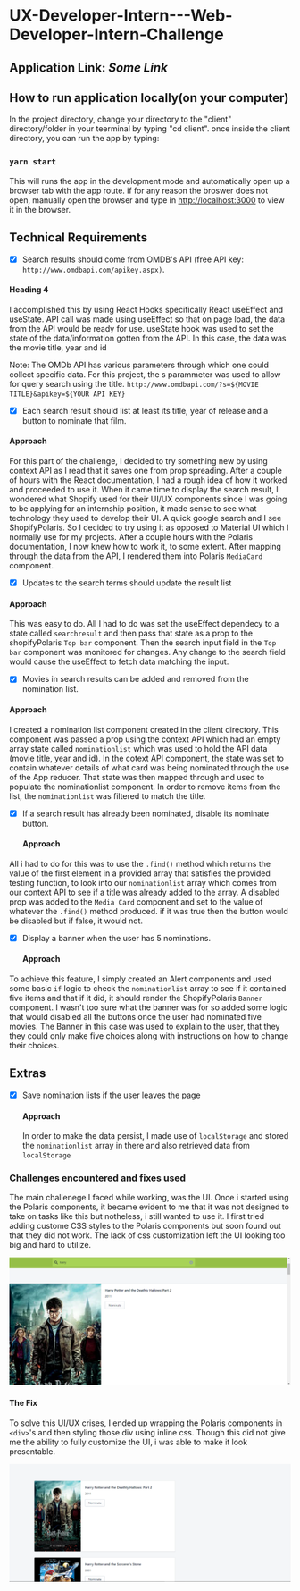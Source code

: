 # UX-Developer-Intern---Web-Developer-Intern-Challenge
## Application Link: *Some Link*

##  How to run application locally(on your computer)
In the project directory, change your directory to the "client" directory/folder in your teerminal 
by typing "cd client". once inside the client directory, 
you can run the app by typing:
### `yarn start`

This will runs the app in the development mode and automatically open up a browser tab with the app route.
if for any reason the broswer does not open, manually open the browser and type in
[http://localhost:3000](http://localhost:3000) to view it in the browser.

## Technical Requirements ##
 - [x] Search results should come from OMDB's API (free API key: `http://www.omdbapi.com/apikey.aspx)`.
  #### Heading 4 ####
I accomplished this by using React Hooks specifically React useEffect and useState. 
API call was made using useEffect so that on page load, the data from the API would be ready for use.
useState hook was used to set the state of the data/information gotten from the API. In this case, the data was the movie title, year and id

Note: The OMDb API has various parameters through which one could collect specific data. For this project,
the s parammeter was used to allow for query search using the title. 
`http://www.omdbapi.com/?s=${MOVIE TITLE}&apikey=${YOUR API KEY}`

 - [x] Each search result should list at least its title, year of release and a button to nominate that film.
  #### Approach ####
For this part of the challenge, I decided to try something new by using context API as I read that it saves one from prop spreading.
After a couple of hours with the React documentation, I had a rough idea of how it worked and proceeded to use it. 
When it came time to display the search result, I wondered what Shopify used for their UI/UX components since I was going to be applying for an internship position, it made sense to see what technology they used to develop their UI. A quick google search and I see ShopifyPolaris. So I decided to try using it as opposed to Material UI which I normally use for my projects. After a couple hours with the Polaris documentation, I now knew how to work it, to some extent. After mapping through the data from the API, 
I rendered them into Polaris `MediaCard` component. 

 - [x] Updates to the search terms should update the result list
  #### Approach ####
 This was easy to do. All I had to do was set the useEffect dependecy to a state called `searchresult` and then pass that state as a prop to the shopifyPolaris `Top bar` component. Then the search input field in the `Top bar` component was monitored for changes. Any change to the search field would cause the useEffect to fetch data matching the input.

 - [x] Movies in search results can be added and removed from the nomination list.
  #### Approach ####
I created a nomination list component created in the client directory. This component was passed a prop using the context API which had an empty array state called `nominationlist` which was used to hold the API data (movie title, year and id). In the cotext API component, the state was set to contain whatever details of what card was being nominated through the use of the App reducer. That state was then mapped through and used to populate the nominationlist component. In order to remove items from the list, the `nominationlist` was filtered to match the title.
 
- [x] If a search result has already been nominated, disable its nominate button.
  #### Approach ####
 All i had to do for this was to use the `.find()` method which returns the value of the first element in a provided array that satisfies the provided testing function, to look into our `nominationlist` array which comes from our context API to see if a title was already added to the array. A disabled prop was added to the `Media Card` component and set to the value of whatever the `.find()` method produced. if it was true then the button would be disabled but if false, it would not.
 
 - [x] Display a banner when the user has 5 nominations.
   #### Approach ####
 To achieve this feature, I simply created an Alert components and used some basic `if` logic to check the `nominationlist` array to see if it contained five items and that if it did, it should render the ShopifyPolaris `Banner` component. I wasn't too sure what the banner was for so added some logic that would disabled all the buttons once the user had nominated five movies. The Banner in this case was used to explain to the user, that they they could only make five choices along with instructions on how to change their choices.
 
 ## Extras ##
 - [x] Save nomination lists if the user leaves the page
   #### Approach ####
   In order to make the data persist, I made use of `localStorage` and stored the `nominationlist` array in there and also retrieved data from `localStorage`
   
### Challenges encountered and fixes used ###
The main challenege I faced while working, was the UI. Once i started using the Polaris components, it became evident to me that it was not designed to take on tasks like this but notheless, i still wanted to use it. I first tried adding custome CSS styles to the Polaris components but soon found out that they did not work. The lack of css customization left the UI looking too big and hard to utilize. 

 ![Picture of UI problem](/refimages/beforefix.png?raw=true)

 #### The Fix ####
 To solve this UI/UX crises, I ended up wrapping the Polaris components in `<div>`'s and then styling those div using inline css. Though this did not give me the ability to fully customize the UI, i was able to make it look presentable.

 ![picture of fixed UI problem](/refimages/afterfix.png?raw=true)
